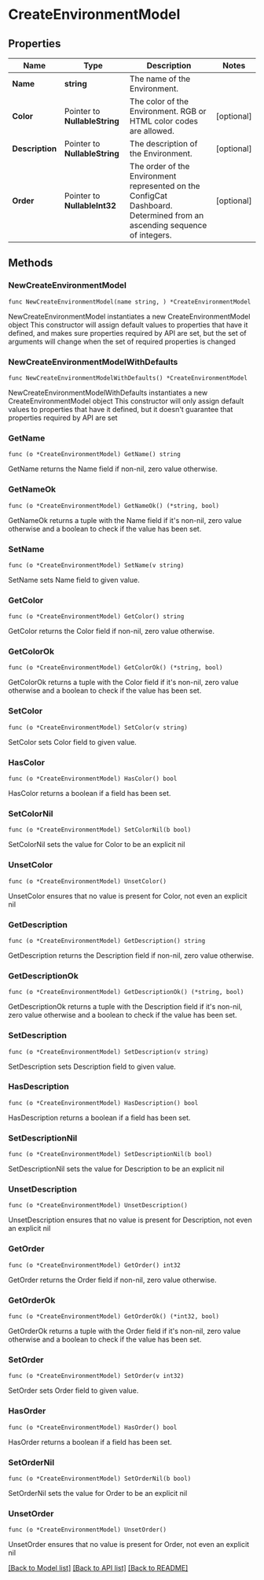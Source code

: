 # CreateEnvironmentModel

## Properties

Name | Type | Description | Notes
------------ | ------------- | ------------- | -------------
**Name** | **string** | The name of the Environment. | 
**Color** | Pointer to **NullableString** | The color of the Environment. RGB or HTML color codes are allowed. | [optional] 
**Description** | Pointer to **NullableString** | The description of the Environment. | [optional] 
**Order** | Pointer to **NullableInt32** | The order of the Environment represented on the ConfigCat Dashboard.  Determined from an ascending sequence of integers. | [optional] 

## Methods

### NewCreateEnvironmentModel

`func NewCreateEnvironmentModel(name string, ) *CreateEnvironmentModel`

NewCreateEnvironmentModel instantiates a new CreateEnvironmentModel object
This constructor will assign default values to properties that have it defined,
and makes sure properties required by API are set, but the set of arguments
will change when the set of required properties is changed

### NewCreateEnvironmentModelWithDefaults

`func NewCreateEnvironmentModelWithDefaults() *CreateEnvironmentModel`

NewCreateEnvironmentModelWithDefaults instantiates a new CreateEnvironmentModel object
This constructor will only assign default values to properties that have it defined,
but it doesn't guarantee that properties required by API are set

### GetName

`func (o *CreateEnvironmentModel) GetName() string`

GetName returns the Name field if non-nil, zero value otherwise.

### GetNameOk

`func (o *CreateEnvironmentModel) GetNameOk() (*string, bool)`

GetNameOk returns a tuple with the Name field if it's non-nil, zero value otherwise
and a boolean to check if the value has been set.

### SetName

`func (o *CreateEnvironmentModel) SetName(v string)`

SetName sets Name field to given value.


### GetColor

`func (o *CreateEnvironmentModel) GetColor() string`

GetColor returns the Color field if non-nil, zero value otherwise.

### GetColorOk

`func (o *CreateEnvironmentModel) GetColorOk() (*string, bool)`

GetColorOk returns a tuple with the Color field if it's non-nil, zero value otherwise
and a boolean to check if the value has been set.

### SetColor

`func (o *CreateEnvironmentModel) SetColor(v string)`

SetColor sets Color field to given value.

### HasColor

`func (o *CreateEnvironmentModel) HasColor() bool`

HasColor returns a boolean if a field has been set.

### SetColorNil

`func (o *CreateEnvironmentModel) SetColorNil(b bool)`

 SetColorNil sets the value for Color to be an explicit nil

### UnsetColor
`func (o *CreateEnvironmentModel) UnsetColor()`

UnsetColor ensures that no value is present for Color, not even an explicit nil
### GetDescription

`func (o *CreateEnvironmentModel) GetDescription() string`

GetDescription returns the Description field if non-nil, zero value otherwise.

### GetDescriptionOk

`func (o *CreateEnvironmentModel) GetDescriptionOk() (*string, bool)`

GetDescriptionOk returns a tuple with the Description field if it's non-nil, zero value otherwise
and a boolean to check if the value has been set.

### SetDescription

`func (o *CreateEnvironmentModel) SetDescription(v string)`

SetDescription sets Description field to given value.

### HasDescription

`func (o *CreateEnvironmentModel) HasDescription() bool`

HasDescription returns a boolean if a field has been set.

### SetDescriptionNil

`func (o *CreateEnvironmentModel) SetDescriptionNil(b bool)`

 SetDescriptionNil sets the value for Description to be an explicit nil

### UnsetDescription
`func (o *CreateEnvironmentModel) UnsetDescription()`

UnsetDescription ensures that no value is present for Description, not even an explicit nil
### GetOrder

`func (o *CreateEnvironmentModel) GetOrder() int32`

GetOrder returns the Order field if non-nil, zero value otherwise.

### GetOrderOk

`func (o *CreateEnvironmentModel) GetOrderOk() (*int32, bool)`

GetOrderOk returns a tuple with the Order field if it's non-nil, zero value otherwise
and a boolean to check if the value has been set.

### SetOrder

`func (o *CreateEnvironmentModel) SetOrder(v int32)`

SetOrder sets Order field to given value.

### HasOrder

`func (o *CreateEnvironmentModel) HasOrder() bool`

HasOrder returns a boolean if a field has been set.

### SetOrderNil

`func (o *CreateEnvironmentModel) SetOrderNil(b bool)`

 SetOrderNil sets the value for Order to be an explicit nil

### UnsetOrder
`func (o *CreateEnvironmentModel) UnsetOrder()`

UnsetOrder ensures that no value is present for Order, not even an explicit nil

[[Back to Model list]](../README.md#documentation-for-models) [[Back to API list]](../README.md#documentation-for-api-endpoints) [[Back to README]](../README.md)


